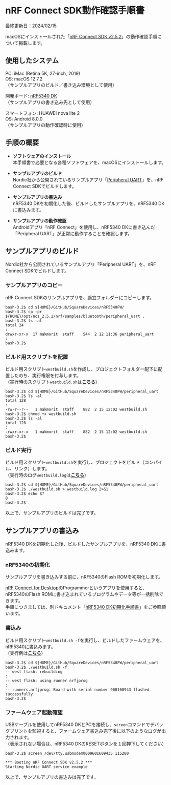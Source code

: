 # nRF Connect SDK動作確認手順書

最終更新日：2024/02/15

macOSにインストールされた「[nRF Connect SDK v2.5.2](https://developer.nordicsemi.com/nRF_Connect_SDK/doc/2.5.2/nrf/index.html)」の動作確認手順について掲載します。

## 使用したシステム

PC: iMac (Retina 5K, 27-inch, 2019)<br>
OS: macOS 12.7.2<br>
（サンプルアプリのビルド／書き込み環境として使用）

開発ボード: [nRF5340 DK](https://www.nordicsemi.com/Products/Development-hardware/nrf5340-dk)<br>
（サンプルアプリの書き込み先として使用）

スマートフォン: HUAWEI nova lite 2<br>
OS: Android 8.0.0<br>
（サンプルアプリの動作確認時に使用）

## 手順の概要

- <b>ソフトウェアのインストール</b><br>
本手順書で必要となる各種ソフトウェアを、macOSにインストールします。

- <b>サンプルアプリのビルド</b><br>
Nordic社から公開されているサンプルアプリ「[Peripheral UART](https://developer.nordicsemi.com/nRF_Connect_SDK/doc/2.5.2/nrf/samples/bluetooth/peripheral_uart/README.html)」を、nRF Connect SDKでビルドします。

- <b>サンプルアプリの書込み</b><br>
nRF5340 DKを初期化した後、ビルドしたサンプルアプリを、nRF5340 DKに書込みます。

- <b>サンプルアプリの動作確認</b><br>
Androidアプリ「nRF Connect」を使用し、nRF5340 DKに書き込んだ「Peripheral UART」が正常に動作することを確認します。

## サンプルアプリのビルド

Nordic社から公開されているサンプルアプリ「Peripheral UART」を、nRF Connect SDKでビルドします。

### サンプルアプリのコピー

nRF Connect SDKのサンプルアプリを、適宜フォルダーにコピーします。

```
bash-3.2$ cd ${HOME}/GitHub/SquareDevices/nRF5340FW/
bash-3.2$ cp -pr ${HOME}/opt/ncs_2.5.2/nrf/samples/bluetooth/peripheral_uart .
bash-3.2$ ls -al
total 24
:
drwxr-xr-x  17 makmorit  staff    544  2 12 11:36 peripheral_uart
:
bash-3.2$
```

### ビルド用スクリプトを配置

ビルド用スクリプト`westbuild.sh`を作成し、プロジェクトフォルダー配下に配置したのち、実行権限を付与します。<br>
（実行時のスクリプト`westbuild.sh`は<b>[こちら](scripts/westbuild.sh)</b>）

```
bash-3.2$ cd ${HOME}/GitHub/SquareDevices/nRF5340FW/peripheral_uart
bash-3.2$ ls -al
total 128
:
-rw-r--r--   1 makmorit  staff    882  2 15 12:02 westbuild.sh
bash-3.2$ chmod +x westbuild.sh
bash-3.2$ ls -al
total 128
:
-rwxr-xr-x   1 makmorit  staff    882  2 15 12:02 westbuild.sh
bash-3.2$

```

### ビルド実行

ビルド用スクリプト`westbuild.sh`を実行し、プロジェクトをビルド（コンパイル、リンク）します。<br>
（実行時のログ`westbuild.log`は<b>[こちら](logs/westbuild.log)</b>）

```
bash-3.2$ cd ${HOME}/GitHub/SquareDevices/nRF5340FW/peripheral_uart
bash-3.2$ ./westbuild.sh > westbuild.log 2>&1
bash-3.2$ echo $?
0
bash-3.2$
```

以上で、サンプルアプリのビルドは完了です。

## サンプルアプリの書込み

nRF5340 DKを初期化した後、ビルドしたサンプルアプリを、nRF5340 DKに書込みます。

### nRF5340の初期化

サンプルアプリを書き込みする前に、nRF5340のFlash ROMを初期化します。

[nRF Connect for Desktop](https://www.nordicsemi.com/Products/Development-tools/nrf-connect-for-desktop/download)のProgrammerというアプリを使用すると、nRF5340のFlash ROMに書き込まれているプログラムやデータ等が一括削除できます。<br>
手順につきましては、別ドキュメント「[nRF5340 DK初期化手順書](../../Markdowns/nRF5340FW/NRFDKINIT.md)」をご参照願います。

### 書込み

ビルド用スクリプト`westbuild.sh -f`を実行し、ビルドしたファームウェアを、nRF5340に書込みます。<br>
（実行例は<b>[こちら](logs/westbuild-f.log)</b>）

```
bash-3.2$ cd ${HOME}/GitHub/SquareDevices/nRF5340FW/peripheral_uart
bash-3.2$ ./westbuild.sh -f
-- west flash: rebuilding
:
-- west flash: using runner nrfjprog
:
-- runners.nrfjprog: Board with serial number 960160943 flashed successfully.
bash-3.2$
```

### ファームウェア起動確認

USBケーブルを使用してnRF5340 DKとPCを接続し、`screen`コマンドでデバッグプリントを監視すると、ファームウェア書込み完了後に以下のようなログが出力されます。<br>
（表示されない場合は、nRF5340 DKのRESETボタンを１回押下してください）

```
bash-3.2$ screen /dev/tty.usbmodem0009601609435 115200

*** Booting nRF Connect SDK v2.5.2 ***
Starting Nordic UART service example
```

以上で、サンプルアプリの書込みは完了です。
